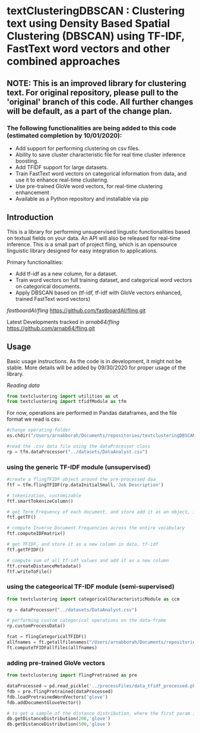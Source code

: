 # textClusteringDBSCAN : Clustering text using Density Based Spatial Clustering (DBSCAN) using TF-IDF, FastText word vectors and other combined approaches

## NOTE: This is an improved library for clustering text. For original repository, please pull to the 'original' branch of this code. All further changes will be default, as a part of the change plan. 

### The following functionalities are being added to this code (estimated completion by 10/01/2020):
- Add support for performing clustering on csv files. 
- Ability to save cluster characteristic file for real time cluster inference boosting.
- Add TFIDF support for large datasets.
- Train FastText word vectors on categorical information from data, and use it to enhance real-time clustering.
- Use pre-trained GloVe word vectors, for real-time clustering enhancement
- Available as a Python repository and installable via pip

Introduction
-------------
This is a library for performing unsupervised lingustic functionalities based on textual fields on your data. An API will also be released for real-time inference. This is a small part of project fling, which is an opensource linguistic library designed for easy integration to applications. 

Primary functionalities:
- Add tf-idf as a new column, for a dataset.
- Train word vectors on full training dataset, and categorical word vectors on categorical documents. 
- Apply DBSCAN based on (tf-idf, tf-idf with GloVe vectors enhanced, trained FastText word vectors)

*fastboardAI/fling*
https://github.com/fastboardAI/fling.git

Latest Developments tracked in
*arnab64/fling*
https://github.com/arnab64/fling.git

Usage
-------
Basic usage instructions. As the code is in development, it might not be stable.  More details will be added by 09/30/2020 for proper usage of the library.

*Reading data*
```python
from textclustering import utilities as ut
from textclustering import tfidfModule as tfm
```
For now, operations are performed in Pandas dataframes, and the file format we read is csv.
```python
#change operating folder      
os.chdir("/Users/arnabborah/Documents/repositories/textclusteringDBSCAN/scripts/")

#read the .csv data file using the dataProcessor class
rp = tfm.dataProcessor("../datasets/DataAnalyst.csv")
```

### using the generic TF-IDF module (unsupervised)
```python
#create a flingTFIDF object around the pre-processed daa
ftf = tfm.flingTFIDF(rp.dataInitialSmall,'Job Description')

# tokenization, customizable
ftf.smartTokenizeColumn()

# get Term Frequency of each document, and store add it as an object, in a new column
ftf.getTF()

# compute Inverse Document Frequencies across the entire vocabulary
ftf.computeIDFmatrix()

# get TFIDF, and store it as a new column in data, tf-idf
ftf.getTFIDF()

# compute sum of all tf-idf values and add it as a new column
ftf.createDistanceMetadata()
ftf.writeToFile()
```

### using the categeorical TF-IDF module (semi-supervised)
```python
from textclustering import categoricalCharacteristicModule as ccm

rp = dataProcessor("../datasets/DataAnalyst.csv")

# performing custom categorical operations on the data-frame
rp.customProcessData()

fcat = flingCategoricalTFIDF()
allfnames = ft.getallfilenames("/Users/arnabborah/Documents/repositories/textclusteringDBSCAN/processFiles/trainCatFiles")
ft.computeTFIDFallfiles(allfnames)
```

### adding pre-trained GloVe vectors
```python
from textclustering import flingPretrained as pre

dataProcessed = pd.read_pickle('../processFiles/data_tfidf_processed.pkl')
fdb = pre.flingPretrained(dataProcessed)
fdb.loadPretrainedWordVectors('glove')
fdb.addDocumentGloveVector()

# to get a sample of the distance distribution, where the first param is number of random documents 
db.getDistanceDistribution(200,'glove')
db.getDistanceDistribution(500,'glove')
```
